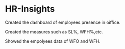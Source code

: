 # HR-Insights

Created the dashboard of employees presence in oiffice.

Created the measures such as SL%, WFH%,etc.

Showed the empolyees data of WFO and WFH.

